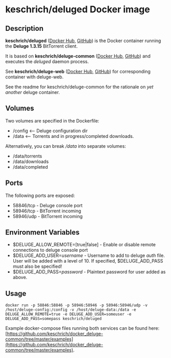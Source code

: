 # keschrich/deluged Docker image
## Description
**keschrich/deluged** ([Docker Hub](https://hub.docker.com/r/keschrich/deluged), [GitHub](https://github.com/keschrich/docker_deluged)) is the Docker container running the **Deluge 1.3.15** BitTorrent client.

It is based on **keschrich/deluge-common** ([Docker Hub](https://hub.docker.com/r/keschrich/deluge-common), [GitHub](https://github.com/keschrich/docker_deluge-common)) and executes the *deluged* daemon process.

See **keschrich/deluge-web** ([Docker Hub](https://hub.docker.com/r/keschrich/deluge-web), [GitHub](https://github.com/keschrich/docker_deluge-web)) for corresponding container with deluge-web.

See the readme for keschrich/deluge-common for the rationale on *yet another* deluge container.
## Volumes
Two volumes are specified in the Dockerfile:
- /config <-- Deluge configuration dir
- /data <-- Torrents and in progress/completed downloads.

Alternatively, you can break */data* into separate volumes:
- /data/torrents
- /data/downloads
- /data/completed
## Ports
The following ports are exposed:
- 58846/tcp - Deluge console port
- 58946/tcp - BitTorrent incoming
- 58946/udp - BitTorrent incoming
## Environment Variables
- $DELUGE_ALLOW_REMOTE=[true|false] - Enable or disable remote connections to deluge console port
- $DELUGE_ADD_USER=*username* - Username to add to deluge *auth* file. User will be added with a level of 10. If specified, $DELUGE_ADD_PASS must also be specified!
- $DELUGE_ADD_PASS=*password* - Plaintext password for user added as above.
## Usage
    docker run -p 58846:58846 -p 58946:58946 -p 58946:58946/udp -v /host/deluge-config:/config -v /host/deluge-data:/data -e DELUGE_ALLOW_REMOTE=true -e DELUGE_ADD_USER=someuser -e DELUGE_ADD_PASS=somepass keschrich/deluged

Example docker-compose files running both services can be found here: [https://github.com/keschrich/docker_deluge-common/tree/master/examples](https://github.com/keschrich/docker_deluge-common/tree/master/examples).
